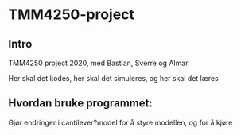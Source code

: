 # TMM4250-project
## Intro
TMM4250 project 2020, med Bastian, Sverre og Almar

Her skal det kodes, her skal det simuleres, og her skal det læres

## Hvordan bruke programmet:
Gjør endringer i cantilever?model for å styre modellen, og for å kjøre